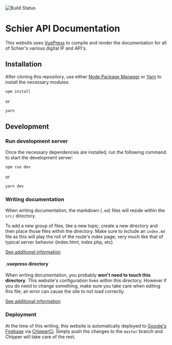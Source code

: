 ![Build Status](https://app.chipperci.com/projects/b4ee76e4-2f6a-4e03-a2be-f7d1e69d0d8f/status/master)

# Schier API Documentation

This website uses [VuePress](https://vuepress.vuejs.org/) to compile and render the documentation for all of Schier's various digital IP and API's.

## Installation

After cloning this repository, use either [Node Package Manager](https://www.npmjs.com/package/npm) or [Yarn](https://yarnpkg.com/) to install the necessary modules:

```bash
npm install
```

or 

```bash
yarn
```

## Development

### Run development server

Once the necessary dependencies are installed, run the following command to start the development server:

```bash
npm run dev
```

or

```bash
yarn dev
```

### Writing documentation

When writing documentation, the markdown (`.md`) files will reside within the `src/` directory.

To add a new group of files, like a new topic, create a new directory and then place those files within the directory. Make sure to include an `index.md` file as this will play the roll of the route's index page; very much like that of typical server behavior (index.html, index.php, etc)

[See additional information](https://vuepress.vuejs.org/guide/directory-structure.html)

#### .vuepress directory

When writing documentation, you probably **won't need to touch this directory**. This website's configuration lives within this directory. However if you do need to change something, make sure you take care when editing this file; an error can cause the site to not load correctly.

[See additional information](https://vuepress.vuejs.org/guide/basic-config.html)

### Deployment

At the time of this writing, this website is automatically deployed to [Google's Firebase](https://firebase.google.com) via [ChipperCi](https://chipperci.com). Simply push the changes to the `master` branch and Chipper will take care of the rest.